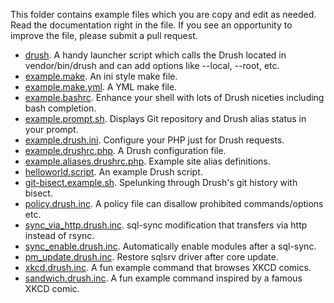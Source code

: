 This folder contains example files which you are copy and edit as needed. Read the documentation right in the file. If you see an opportunity to improve the file, please submit a pull request.

* [drush](https://raw.githubusercontent.com/drush-ops/drush/master/examples/drush). A handy launcher script which calls the Drush located in vendor/bin/drush and can add options like --local, --root, etc.
* [example.make](https://raw.githubusercontent.com/drush-ops/drush/master/examples/example.make). An ini style make file.
* [example.make.yml](https://raw.githubusercontent.com/drush-ops/drush/master/examples/example.make.yml). A YML make file.
* [example.bashrc](https://raw.githubusercontent.com/drush-ops/drush/master/examples/example.bashrc). Enhance your shell with lots of Drush niceties including bash completion. 
* [example.prompt.sh](https://raw.githubusercontent.com/drush-ops/drush/master/examples/example.prompt.sh). Displays Git repository and Drush alias status in your prompt.
* [example.drush.ini](https://raw.githubusercontent.com/drush-ops/drush/master/examples/example.drush.ini). Configure your PHP just for Drush requests.
* [example.drushrc.php](https://raw.githubusercontent.com/drush-ops/drush/master/examples/example.drushrc.php). A Drush configuration file.
* [example.aliases.drushrc.php](https://raw.githubusercontent.com/drush-ops/drush/master/examples/example.aliases.drushrc.php). Example site alias definitions.
* [helloworld.script](https://raw.githubusercontent.com/drush-ops/drush/master/examples/helloworld.script). An example Drush script. 
* [git-bisect.example.sh](https://raw.githubusercontent.com/drush-ops/drush/master/examples/git-bisect.example.sh). Spelunking through Drush's git history with bisect.
* [policy.drush.inc](https://raw.githubusercontent.com/drush-ops/drush/master/examples/policy.drush.inc). A policy file can disallow prohibited commands/options etc.
* [sync_via_http.drush.inc](https://raw.githubusercontent.com/drush-ops/drush/master/examples/sync_via_http.drush.inc). sql-sync modification that transfers via http instead of rsync. 
* [sync_enable.drush.inc](https://raw.githubusercontent.com/drush-ops/drush/master/examples/sync_enable.drush.inc). Automatically enable modules after a sql-sync.
* [pm_update.drush.inc](https://raw.githubusercontent.com/drush-ops/drush/master/examples/pm_update.drush.inc). Restore sqlsrv driver after core update.
* [xkcd.drush.inc](https://raw.githubusercontent.com/drush-ops/drush/master/examples/xkcd.drush.inc). A fun example command that browses XKCD comics.
* [sandwich.drush.inc](https://raw.githubusercontent.com/drush-ops/drush/master/examples/sandwich.drush.inc). A fun example command inspired by a famous XKCD comic.  
